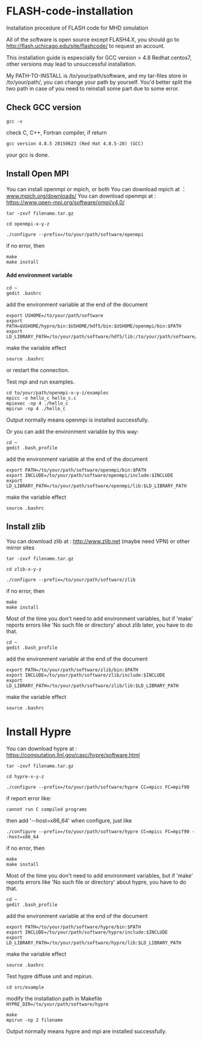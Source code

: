 # FLASH-code-installation
Installation procedure of FLASH code for MHD simulation

All of the software is open source except FLASH4.X, you should go to http://flash.uchicago.edu/site/flashcode/ to request an account.

This installation guide is espescially for GCC version > 4.8 Redhat centos7, other versions may lead to unsuccessful installation.

My PATH-TO-INSTALL is /to/your/path/software, and my tar-files store in /to/your/path/, you can change your path by yourself. You'd better split the two path in case of you need to reinstall some part due to some error.

## Check GCC version
```
gcc -v
```
check C, C++, Fortran compiler, if return
```
gcc version 4.8.5 20150623 (Red Hat 4.8.5-28) (GCC) 
```
your gcc is done.

## Install Open MPI
You can install openmpi or mpich, or both
You can download mpich at ：www.mpich.org/downloads/
You can download openmpi at : https://www.open-mpi.org/software/ompi/v4.0/
```
tar -zxvf filename.tar.gz
```
```
cd openmpi-x-y-z
```
```
./configure --prefix=/to/your/path/software/openmpi
```
if no error, then
```
make
make install
```
#### Add environment variable
```
cd ~
gedit .bashrc
```
add the environment variable at the end of the document
```
export USHOME=/to/your/path/software
export PATH=$USHOME/hypre/bin:$USHOME/hdf5/bin:$USHOME/openmpi/bin:$PATH
export LD_LIBRARY_PATH=/to/your/path/software/hdf5/lib:/to/your/path/software/openmpi/lib
```
make the variable effect
```
source .bashrc
```
or restart the connection.

Test mpi and run examples.
```
cd to/your/path/openmpi-x-y-z/examples
mpicc -o hello_c hello_c.c
mpiexec -np 4 ./hello_c
mpirun -np 4 ./hello_c
```
Output normally means openmpi is installed successfully.

Or you can add the environment variable by this way:
```
cd ~
gedit .bash_profile
```
add the environment variable at the end of the document
```
export PATH=/to/your/path/software/openmpi/bin:$PATH
export INCLUDE=/to/your/path/software/openmpi/include:$INCLUDE
export LD_LIBRARY_PATH=/to/your/path/software/openmpi/lib:$LD_LIBRARY_PATH
```
make the variable effect
```
source .bashrc
```

## Install zlib

You can download zlib at : http://www.zlib.net (maybe need VPN) or other mirror sites
```
tar -zxvf filename.tar.gz
```
```
cd zlib-x-y-z
```
```
./configure --prefix=/to/your/path/software/zlib
```
if no error, then
```
make
make install
```
Most of the time you don't need to add environment variables, but if 'make' reports errors like 'No such file or directory' about zlib later, you have to do that.
```
cd ~
gedit .bash_profile
```
add the environment variable at the end of the document
```
export PATH=/to/your/path/software/zlib/bin:$PATH
export INCLUDE=/to/your/path/software/zlib/include:$INCLUDE
export LD_LIBRARY_PATH=/to/your/path/software/zlib/lib:$LD_LIBRARY_PATH
```
make the variable effect
```
source .bashrc
```

# Install Hypre

You can download hypre at : https://computation.llnl.gov/casc/hypre/software.html 
```
tar -zxvf filename.tar.gz
```
```
cd hypre-x-y-z
```
```
./configure --prefix=/to/your/path/software/hypre CC=mpicc FC=mpif90
```
if report error like:
```
cannot run C compiled programs
```
then add '--host=x86_64' when configure, just like 
```
./configure --prefix=/to/your/path/software/hypre CC=mpicc FC=mpif90 --host=x86_64
```
if no error, then
```
make
make install
```
Most of the time you don't need to add environment variables, but if 'make' reports errors like 'No such file or directory' about hypre, you have to do that.
```
cd ~
gedit .bash_profile
```
add the environment variable at the end of the document
```
export PATH=/to/your/path/software/hypre/bin:$PATH
export INCLUDE=/to/your/path/software/hypre/include:$INCLUDE
export LD_LIBRARY_PATH=/to/your/path/software/hypre/lib:$LD_LIBRARY_PATH
```
make the variable effect
```
source .bashrc
```

Test hypre diffuse unit and mpirun.
```
cd src/example
```
modify the installation path in Makefile ```HYPRE_DIR=/to/your/path/software/hypre```
```
make
mpirun -np 2 filename
```
Output normally means hypre and mpi are installed successfully.






